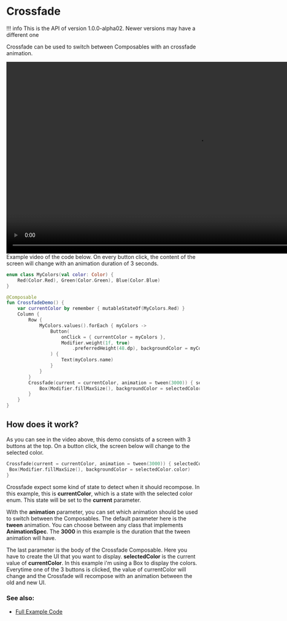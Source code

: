 # Crossfade
!!! info
    This is the API of version 1.0.0-alpha02. Newer versions may have a different one

Crossfade can be used to switch between Composables with an crossfade animation.

<div>
<video height="500" align="center" controls>
  <source src="../../images/animation/crossfade/crossfadedemo.webm" type="video/webm" align="center">
</video>
</div>
Example video of the code below. On every button click, the content of the screen will change with an animation duration of 3 seconds.

```kotlin
enum class MyColors(val color: Color) {
    Red(Color.Red), Green(Color.Green), Blue(Color.Blue)
}

@Composable
fun CrossfadeDemo() {
    var currentColor by remember { mutableStateOf(MyColors.Red) }
    Column {
        Row {
            MyColors.values().forEach { myColors ->
                Button(
                    onClick = { currentColor = myColors },
                    Modifier.weight(1f, true)
                        .preferredHeight(48.dp), backgroundColor = myColors.color
                ) {
                    Text(myColors.name)
                }
            }
        }
        Crossfade(current = currentColor, animation = tween(3000)) { selectedColor ->
            Box(Modifier.fillMaxSize(), backgroundColor = selectedColor.color)
        }
    }
}
```

## How does it work?
As you can see in the video above, this demo consists of a screen with 3 buttons at the top. On a button click, the screen below will change to the selected color.

```kotlin
Crossfade(current = currentColor, animation = tween(3000)) { selectedColor ->
 Box(Modifier.fillMaxSize(), backgroundColor = selectedColor.color)
}
```

Crossfade expect some kind of state to detect when it should recompose. In this example, this is **currentColor**, which is a state with the selected color enum. This state will be set to the **current** parameter.

With the **animation** parameter, you can set which animation should be used to switch between the Composables. The default parameter here is the **tween** animation. You can choose between any class that implements **AnimationSpec**.
The **3000** in this example is the duration that the tween animation will have.

The last parameter is the body of the Crossfade Composable. Here you have to create the UI that you want to display. **selectedColor** is the current value of **currentColor**. In this example i'm using a Box to display the colors.
Everytime one of the 3 buttons is clicked, the value of currentColor will change and the Crossfade will recompose with an animation between the old and new UI.


### See also:
* [Full Example Code](https://github.com/Foso/Jetpack-Compose-Playground/blob/master/compose/src/main/java/de/jensklingenberg/jetpackcomposeplayground/ui/github/animation/crossfade/CrossfadeDemo.kt)

